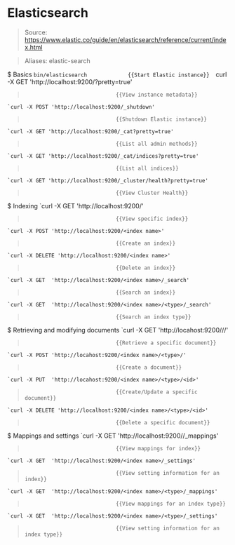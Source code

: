 # Elasticsearch

> Source: https://www.elastic.co/guide/en/elasticsearch/reference/current/index.html

> Aliases: elastic-search

$ Basics
    `bin/elasticsearch             {{Start Elastic instance}} 
    `curl -X GET  'http://localhost:9200/?pretty=true'
>                                  {{View instance metadata}} 
    `curl -X POST 'http://localhost:9200/_shutdown'
>                                  {{Shutdown Elastic instance}} 
    `curl -X GET 'http://localhost:9200/_cat?pretty=true'
>                                  {{List all admin methods}} 
    `curl -X GET 'http://localhost:9200/_cat/indices?pretty=true'
>                                  {{List all indices}} 
    `curl -X GET 'http://localhost:9200/_cluster/health?pretty=true'
>                                  {{View Cluster Health}} 

$ Indexing
    `curl -X GET  'http://localhost:9200/<index name>'
>                                  {{View specific index}} 
    `curl -X POST 'http://localhost:9200/<index name>'
>                                  {{Create an index}} 
    `curl -X DELETE 'http://localhost:9200/<index name>'
>                                  {{Delete an index}} 
    `curl -X GET  'http://localhost:9200/<index name>/_search'
>                                  {{Search an index}} 
    `curl -X GET  'http://localhost:9200/<index name>/<type>/_search'
>                                  {{Search an index type}} 

$ Retrieving and modifying documents
    `curl -X GET  'http://locahost:9200/<index name>/<type>/<id>'
>                                  {{Retrieve a specific document}} 
    `curl -X POST 'http://locahost:9200/<index name>/<type>/'
>                                  {{Create a document}} 
    `curl -X PUT  'http://locahost:9200/<index name>/<type>/<id>'
>                                  {{Create/Update a specific document}} 
    `curl -X DELETE 'http://localhost:9200/<index name>/<type>/<id>'
>                                  {{Delete a specific document}} 

$ Mappings and settings
    `curl -X GET  'http://localhost:9200/<index name>/_mappings'
>                                  {{View mappings for index}} 
    `curl -X GET  'http://localhost:9200/<index name>/_settings'
>                                  {{View setting information for an index}} 
    `curl -X GET  'http://localhost:9200/<index name>/<type>/_mappings'
>                                  {{View mappings for an index type}} 
    `curl -X GET  'http://localhost:9200/<index name>/<type>/_settings'
>                                  {{View setting information for an index type}} 

